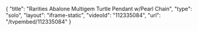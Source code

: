 {
    "title": "Rarities Abalone Multigem Turtle Pendant w\/Pearl Chain",
    "type": "solo",
    "layout": "iframe-static",
    "videoId": "112335084",
    "url": "\/tvpembed\/112335084"
}
